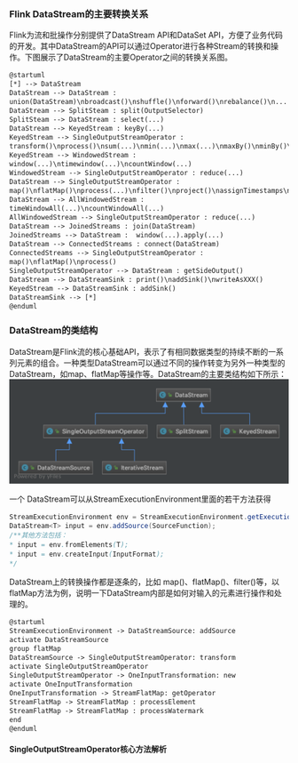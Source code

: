 ### Flink DataStream的主要转换关系
Flink为流和批操作分别提供了DataStream API和DataSet API，方便了业务代码的开发。其中DataStream的API可以通过Operator进行各种Stream的转换和操作。下图展示了DataStream的主要Operator之间的转换关系图。
```plantuml
@startuml 
[*] --> DataStream
DataStream --> DataStream : union(DataStream)\nbroadcast()\nshuffle()\nforward()\nrebalance()\n...
DataStream --> SplitSteam : split(OutputSelector)
SplitSteam --> DataStream : select(...)
DataStream --> KeyedStream : keyBy(...)
KeyedStream --> SingleOutputStreamOperator : transform()\nprocess()\nsum(...)\nmin(...)\nmax(...)\nmaxBy()\nminBy()\n...
KeyedStream --> WindowedStream : window(...)\ntimewindow(...)\ncountWindow(...)
WindowedStream --> SingleOutputStreamOperator : reduce(...)
DataStream --> SingleOutputStreamOperator : map()\nflatMap()\nprocess(...)\nfilter()\nproject()\nassignTimestamps\nAndWatermarks()\n...
DataStream --> AllWindowedStream : timeWindowAll(...)\ncountWindowAll(...)
AllWindowedStream --> SingleOutputStreamOperator : reduce(...)
DataStream --> JoinedStreams : join(DataStream)
JoinedStreams --> DataStream :  window(...).apply(...)
DataStream --> ConnectedStreams : connect(DataStream)
ConnectedStreams --> SingleOutputStreamOperator : map()\nflatMap()\nprocess()
SingleOutputStreamOperator --> DataStream : getSideOutput()
DataStream --> DataStreamSink : print()\naddSink()\nwriteAsXXX()
KeyedStream --> DataStreamSink : addSink()
DataStreamSink --> [*]
@enduml
```
### DataStream的类结构
DataStream是Flink流的核心基础API，表示了有相同数据类型的持续不断的一系列元素的组合。一种类型DataStream可以通过不同的操作转变为另外一种类型的DataStream，如map、flatMap等操作等。DataStream的主要类结构如下所示：
![Class of DataStream](images/DataStream_class_diagram.png)

一个 DataStream可以从StreamExecutionEnvironment里面的若干方法获得
~~~java
StreamExecutionEnvironment env = StreamExecutionEnvironment.getExecutionEnvironment();
DataStream<T> input = env.addSource(SourceFunction);
/**其他方法包括：
* input = env.fromElements(T);
* input = env.createInput(InputFormat);
*/

~~~
DataStream上的转换操作都是逐条的，比如 map()、flatMap()、filter()等，以flatMap方法为例，说明一下DataStream内部是如何对输入的元素进行操作和处理的。

```plantuml
@startuml 
StreamExecutionEnvironment -> DataStreamSource: addSource
activate DataStreamSource
group flatMap
DataStreamSource -> SingleOutputStreamOperator: transform
activate SingleOutputStreamOperator
SingleOutputStreamOperator -> OneInputTransformation: new
activate OneInputTransformation
OneInputTransformation -> StreamFlatMap: getOperator
StreamFlatMap -> StreamFlatMap : processElement
StreamFlatMap -> StreamFlatMap : processWatermark
end
@enduml
```

#### SingleOutputStreamOperator核心方法解析